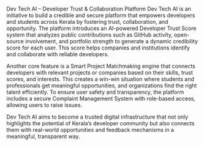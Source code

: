 Dev Tech AI – Developer Trust & Collaboration Platform Dev Tech AI is an initiative to build a credible and secure platform that empowers developers and students across Kerala by fostering trust, collaboration, and opportunity. The platform introduces an AI-powered Developer Trust Score system that analyzes public contributions such as GitHub activity, open-source involvement, and portfolio strength to generate a dynamic credibility score for each user. This score helps companies and institutions identify and collaborate with reliable developers.

Another core feature is a Smart Project Matchmaking engine that connects developers with relevant projects or companies based on their skills, trust scores, and interests. This creates a win-win situation where students and professionals get meaningful opportunities, and organizations find the right talent efficiently. To ensure user safety and transparency, the platform includes a secure Complaint Management System with role-based access, allowing users to raise issues.

Dev Tech AI aims to become a trusted digital infrastructure that not only highlights the potential of Kerala’s developer community but also connects them with real-world opportunities and feedback mechanisms in a meaningful, transparent way.
